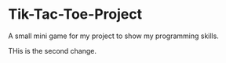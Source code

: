 # Tik-Tac-Toe-Project
A small mini game for my project to show my programming skills.

THis is the second change.

